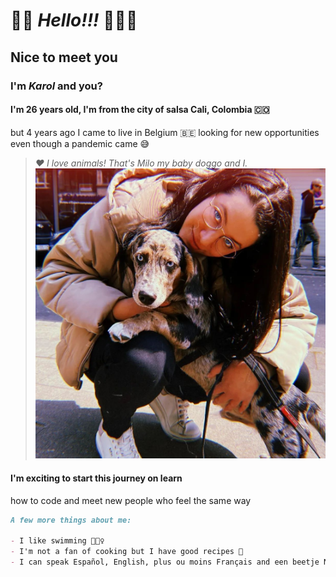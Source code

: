# 👋🏻 _Hello!!!_ 🙋🏻‍♀️

## Nice to meet you

### I'm _Karol_ and you?

#### I'm 26 years old, I'm from the city of salsa Cali, Colombia 🇨🇴

but 4 years ago I came to live in Belgium 🇧🇪
looking for new opportunities even though a pandemic came 😅

> _❤️ I love animals! That's Milo my baby doggo and I._ ![image](./img/milo.png)

#### I'm exciting to start this journey on learn

how to code and meet new people who feel the same way

```Markdown
A few more things about me:

- I like swimming 🏊🏻‍♀️
- I'm not a fan of cooking but I have good recipes 🙈
- I can speak Español, English, plus ou moins Français and een beetje Nederlands 🤓
```
